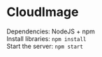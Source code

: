 # CloudImage
Dependencies: NodeJS + npm  
Install libraries: <code>npm install</code>  
Start the server: <code>npm start</code>
